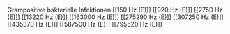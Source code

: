 Grampositive bakterielle Infektionen
[[150 Hz (E)]]
[[920 Hz (E)]]
[[2750 Hz (E)]]
[[13220 Hz (E)]]
[[163000 Hz (E)]]
[[275290 Hz (E)]]
[[307250 Hz (E)]]
[[435370 Hz (E)]]
[[587500 Hz (E)]]
[[795520 Hz (E)]]